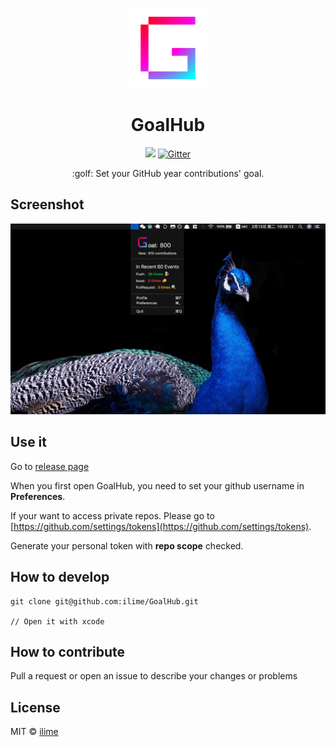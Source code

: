 <p align="center">
  <img src="logo.png" alt="GoalHub" />
</p>
<h1 align="center">GoalHub</h1>
<p align="center">
  <a href="https://opensource.org/licenses/MIT"><img src="https://img.shields.io/badge/License-MIT-yellow.svg" /></a>
  <a href="https://gitter.im/ilime/GoalHub?utm_source=badge&utm_medium=badge&utm_campaign=pr-badge">
    <img src="https://badges.gitter.im/ilime/GoalHub.svg" alt="Gitter" />
  </a>
</p>
<p align="center">:golf: Set your GitHub year contributions' goal.</p>

## Screenshot

![GoalHub-Screenshot](GoalHub-Screenshot.png)

## Use it

Go to [release page](https://github.com/ilime/GoalHub/releases)

When you first open GoalHub, you need to set your github username in **Preferences**.

If your want to access private repos. Please go to [https://github.com/settings/tokens](https://github.com/settings/tokens).

Generate your personal token with **repo scope** checked.

## How to develop

```
git clone git@github.com:ilime/GoalHub.git

// Open it with xcode
```

## How to contribute

Pull a request or open an issue to describe your changes or problems

## License

MIT &copy; [ilime](https://github.com/ilime)